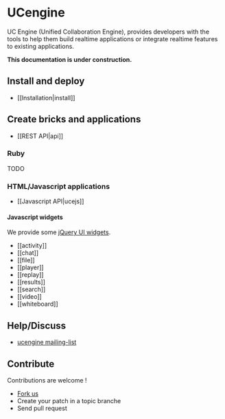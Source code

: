 # UCengine

UC Engine (Unified Collaboration Engine), provides developers with the tools to help them build realtime applications or integrate realtime features to existing applications.

**This documentation is under construction.**

## Install and deploy

* [[Installation|install]]

## Create bricks and applications

* [[REST API|api]]

### Ruby

TODO

### HTML/Javascript applications

* [[Javascript API|ucejs]]

#### Javascript widgets

We provide some [jQuery UI widgets](http://jqueryui.com/).

* [[activity]]
* [[chat]]
* [[file]]
* [[player]]
* [[replay]]
* [[results]]
* [[search]]
* [[video]]
* [[whiteboard]]

## Help/Discuss

* [ucengine mailing-list](http://groups.google.com/group/ucengine)

## Contribute

Contributions are welcome !

* [Fork us](https://github.com/AF83/ucengine)
* Create your patch in a topic branche
* Send pull request
